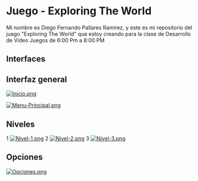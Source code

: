 # Juego - Exploring The World

Mi nombre es Diego Fernando Pallares Ramirez, y este es mi repositorio del juego "Exploring The World" que estoy creando para la clase de Desarrollo de Video Juegos de 6:00 Pm a 8:00 PM

## Interfaces

## Interfaz general
[![Inicio.png](https://i.postimg.cc/pLPmmBqC/Inicio.png)](https://postimg.cc/Mvr641kf)

[![Menu-Principal.png](https://i.postimg.cc/HLRW904f/Menu-Principal.png)](https://postimg.cc/CZCVFq2N)

## Niveles
1
[![Nivel-1.png](https://i.postimg.cc/ZRNb79w0/Nivel-1.png)](https://postimg.cc/wy6Y3B8d)
2
[![Nivel-2.png](https://i.postimg.cc/rsC8TBXk/Nivel-2.png)](https://postimg.cc/hQvFb3ty)
3
[![Nivel-3.png](https://i.postimg.cc/PJktBt7y/Nivel-3.png)](https://postimg.cc/CBmT8VSn)

## Opciones

[![Opciones.png](https://i.postimg.cc/3rgr2vyc/Opciones.png)](https://postimg.cc/7bZykbn3)


